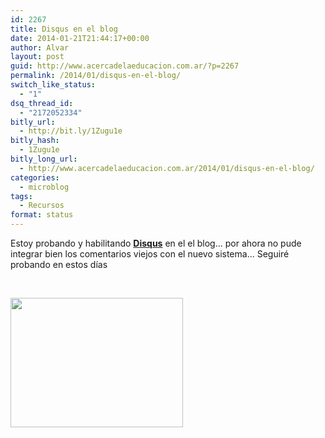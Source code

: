 ```yaml
---
id: 2267
title: Disqus en el blog
date: 2014-01-21T21:44:17+00:00
author: Alvar
layout: post
guid: http://www.acercadelaeducacion.com.ar/?p=2267
permalink: /2014/01/disqus-en-el-blog/
switch_like_status:
  - "1"
dsq_thread_id:
  - "2172052334"
bitly_url:
  - http://bit.ly/1Zugu1e
bitly_hash:
  - 1Zugu1e
bitly_long_url:
  - http://www.acercadelaeducacion.com.ar/2014/01/disqus-en-el-blog/
categories:
  - microblog
tags:
  - Recursos
format: status
---
```

Estoy probando y habilitando <strong><a title="Página de disqus" href="http://disqus.com" target="_blank">Disqus</a></strong> en el el blog... por ahora no pude integrar bien los comentarios viejos con el nuevo sistema... Seguiré probando en estos días

&nbsp;

<img class="alignnone" alt="" src="http://i.imgur.com/Q3cUg29.gif" width="276" height="207" />

&nbsp;